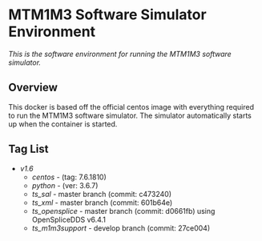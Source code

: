# MTM1M3 Software Simulator Environment

*This is the software environment for running the MTM1M3 software simulator.*

## Overview
This docker is based off the official centos image with everything required to
run the MTM1M3 software simulator. The simulator automatically starts up when 
the container is started.

## Tag List
- *v1.6*
    - *centos* - (tag: 7.6.1810)
    - *python* - (ver: 3.6.7)
    - *ts_sal* - master branch (commit: c473240)
    - *ts_xml* - master branch (commit: 601b64e)
    - *ts_opensplice* - master branch (commit: d0661fb) using OpenSpliceDDS v6.4.1
    - *ts_m1m3support* - develop branch (commit: 27ce004)
